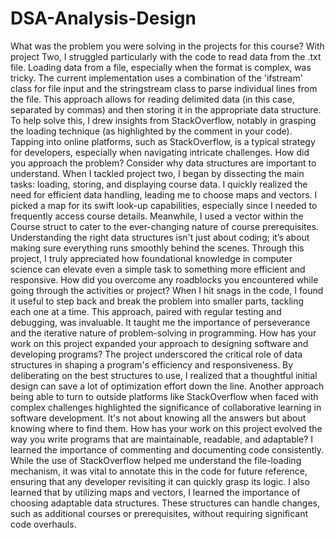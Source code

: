 # DSA-Analysis-Design

What was the problem you were solving in the projects for this course? With project Two, I struggled particularly with the code to read data from the .txt file. Loading data from a file, especially when the format is complex, was tricky. The current implementation uses a combination of the 'ifstream' class for file input and the stringstream class to parse individual lines from the file. This approach allows for reading delimited data (in this case, separated by commas) and then storing it in the appropriate data structure. To help solve this, I drew insights from StackOverflow, notably in grasping the loading technique (as highlighted by the comment in your code). Tapping into online platforms, such as StackOverflow, is a typical strategy for developers, especially when navigating intricate challenges.
How did you approach the problem? Consider why data structures are important to understand. When I tackled project two, I began by dissecting the main tasks: loading, storing, and displaying course data. I quickly realized the need for efficient data handling, leading me to choose maps and vectors. I picked a map for its swift look-up capabilities, especially since I needed to frequently access course details. Meanwhile, I used a vector within the Course struct to cater to the ever-changing nature of course prerequisites.
Understanding the right data structures isn't just about coding; it’s about making sure everything runs smoothly behind the scenes. Through this project, I truly appreciated how foundational knowledge in computer science can elevate even a simple task to something more efficient and responsive.
How did you overcome any roadblocks you encountered while going through the activities or project? When I hit snags in the code, I found it useful to step back and break the problem into smaller parts, tackling each one at a time. This approach, paired with regular testing and debugging, was invaluable. It taught me the importance of perseverance and the iterative nature of problem-solving in programming.
How has your work on this project expanded your approach to designing software and developing programs? The project underscored the critical role of data structures in shaping a program's efficiency and responsiveness. By deliberating on the best structures to use, I realized that a thoughtful initial design can save a lot of optimization effort down the line. Another approach being able to turn to outside platforms like StackOverflow when faced with complex challenges highlighted the significance of collaborative learning in software development. It's not about knowing all the answers but about knowing where to find them.
How has your work on this project evolved the way you write programs that are maintainable, readable, and adaptable? I learned the importance of commenting and documenting code consistently. While the use of StackOverflow helped me understand the file-loading mechanism, it was vital to annotate this in the code for future reference, ensuring that any developer revisiting it can quickly grasp its logic. I also learned that by utilizing maps and vectors, I learned the importance of choosing adaptable data structures. These structures can handle changes, such as additional courses or prerequisites, without requiring significant code overhauls.
